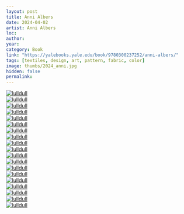 ```yaml
---
layout: post
title: Anni Albers
date: 2024-04-02
artist: Anni Albers
loc: 
author: 
year: 
category: Book
link: "https://yalebooks.yale.edu/book/9780300237252/anni-albers/"
tags: [textiles, design, art, pattern, fabric, color]
image: thumbs/2024_anni.jpg
hidden: false
permalink:
---
```





<div class="post_image">
	<a href="{{ site.baseurl }}/images/posts/2024_anni/001.jpg" target="_blank">
	<img src="{{ site.baseurl }}/images/posts/2024_anni/001.jpg" alt="lulldull"></a>
</div>

<div class="post_image">
	<a href="{{ site.baseurl }}/images/posts/2024_anni/002.jpg" target="_blank">
	<img src="{{ site.baseurl }}/images/posts/2024_anni/002.jpg" alt="lulldull"></a>
</div>

<div class="post_image">
	<a href="{{ site.baseurl }}/images/posts/2024_anni/003.jpg" target="_blank">
	<img src="{{ site.baseurl }}/images/posts/2024_anni/003.jpg" alt="lulldull"></a>
</div>

<div class="post_image">
	<a href="{{ site.baseurl }}/images/posts/2024_anni/004.jpg" target="_blank">
	<img src="{{ site.baseurl }}/images/posts/2024_anni/004.jpg" alt="lulldull"></a>
</div>

<div class="post_image">
	<a href="{{ site.baseurl }}/images/posts/2024_anni/005.jpg" target="_blank">
	<img src="{{ site.baseurl }}/images/posts/2024_anni/005.jpg" alt="lulldull"></a>
</div>

<div class="post_image">
	<a href="{{ site.baseurl }}/images/posts/2024_anni/006.jpg" target="_blank">
	<img src="{{ site.baseurl }}/images/posts/2024_anni/006.jpg" alt="lulldull"></a>
</div>

<div class="post_image">
	<a href="{{ site.baseurl }}/images/posts/2024_anni/007.jpg" target="_blank">
	<img src="{{ site.baseurl }}/images/posts/2024_anni/007.jpg" alt="lulldull"></a>
</div>


<div class="post_image">
	<a href="{{ site.baseurl }}/images/posts/2024_anni/008.jpg" target="_blank">
	<img src="{{ site.baseurl }}/images/posts/2024_anni/008.jpg" alt="lulldull"></a>
</div>

<div class="post_image">
	<a href="{{ site.baseurl }}/images/posts/2024_anni/009.jpg" target="_blank">
	<img src="{{ site.baseurl }}/images/posts/2024_anni/009.jpg" alt="lulldull"></a>
</div>

<div class="post_image">
	<a href="{{ site.baseurl }}/images/posts/2024_anni/010.jpg" target="_blank">
	<img src="{{ site.baseurl }}/images/posts/2024_anni/010.jpg" alt="lulldull"></a>
</div>


<div class="post_image">
	<a href="{{ site.baseurl }}/images/posts/2024_anni/011.jpg" target="_blank">
	<img src="{{ site.baseurl }}/images/posts/2024_anni/011.jpg" alt="lulldull"></a>
</div>


<div class="post_image">
	<a href="{{ site.baseurl }}/images/posts/2024_anni/012.jpg" target="_blank">
	<img src="{{ site.baseurl }}/images/posts/2024_anni/012.jpg" alt="lulldull"></a>
</div>


<div class="post_image">
	<a href="{{ site.baseurl }}/images/posts/2024_anni/013.jpg" target="_blank">
	<img src="{{ site.baseurl }}/images/posts/2024_anni/013.jpg" alt="lulldull"></a>
</div>


<div class="post_image">
	<a href="{{ site.baseurl }}/images/posts/2024_anni/014.jpg" target="_blank">
	<img src="{{ site.baseurl }}/images/posts/2024_anni/014.jpg" alt="lulldull"></a>
</div>


<div class="post_image">
	<a href="{{ site.baseurl }}/images/posts/2024_anni/015.jpg" target="_blank">
	<img src="{{ site.baseurl }}/images/posts/2024_anni/015.jpg" alt="lulldull"></a>
</div>

<div class="post_image">
	<a href="{{ site.baseurl }}/images/posts/2024_anni/016.jpg" target="_blank">
	<img src="{{ site.baseurl }}/images/posts/2024_anni/016.jpg" alt="lulldull"></a>
</div>

<div class="post_image">
	<a href="{{ site.baseurl }}/images/posts/2024_anni/017.jpg" target="_blank">
	<img src="{{ site.baseurl }}/images/posts/2024_anni/017.jpg" alt="lulldull"></a>
</div>

<div class="post_image">
	<a href="{{ site.baseurl }}/images/posts/2024_anni/018.jpg" target="_blank">
	<img src="{{ site.baseurl }}/images/posts/2024_anni/018.jpg" alt="lulldull"></a>
</div>

<div class="post_image">
	<a href="{{ site.baseurl }}/images/posts/2024_anni/019.jpg" target="_blank">
	<img src="{{ site.baseurl }}/images/posts/2024_anni/019.jpg" alt="lulldull"></a>
</div>
